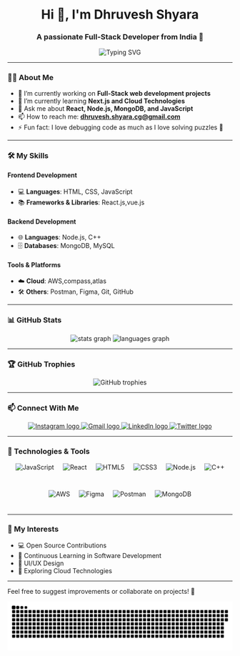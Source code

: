 <h1 align="center">Hi 👋, I'm Dhruvesh Shyara</h1>
<h3 align="center">A passionate Full-Stack Developer from India 🚀</h3>

<p align="center">
  <img src="https://readme-typing-svg.demolab.com?font=Fira+Code&size=22&pause=1000&color=FF61D9&center=true&width=600&lines=Welcome+to+my+GitHub+profile!+💻;Full-Stack+Developer+🌐;Open-Source+Contributor+❤️;Lifelong+Learner+🎓" alt="Typing SVG" />
</p>

---

### 👨‍💻 About Me
- 🔭 I’m currently working on **Full-Stack web development projects**
- 🌱 I’m currently learning **Next.js and Cloud Technologies**
- 💬 Ask me about **React, Node.js, MongoDB, and JavaScript**
- 📫 How to reach me: **[dhruvesh.shyara.cg@gmail.com](mailto:dhruveshshyara@gmail.com)**
- ⚡ Fun fact: I love debugging code as much as I love solving puzzles 🧩

---

### 🛠️ My Skills

#### Frontend Development

- 💻 **Languages**: HTML, CSS, JavaScript
- 📚 **Frameworks & Libraries**: React.js,vue.js

#### Backend Development
- 🌐 **Languages**: Node.js, C++
- 🗄️ **Databases**: MongoDB, MySQL

#### Tools & Platforms
- ☁️ **Cloud**: AWS,compass,atlas
- 🛠️ **Others**: Postman, Figma, Git, GitHub

---

### 📊 GitHub Stats

<div align="center">
  <img src="https://github-readme-stats.vercel.app/api?username=Dhruvesh1611&hide_title=false&hide_rank=false&show_icons=true&include_all_commits=true&count_private=true&disable_animations=false&theme=dracula&locale=en&hide_border=false" height="150" alt="stats graph"  />
  <img src="https://github-readme-stats.vercel.app/api/top-langs?username=Dhruvesh1611&locale=en&hide_title=false&layout=compact&card_width=320&langs_count=5&theme=dracula&hide_border=false" height="150" alt="languages graph"  />
</div>

---

### 🏆 GitHub Trophies

<p align="center">
  <img src="https://github-profile-trophy.vercel.app/?username=Dhruvesh1611&theme=radical&no-frame=true&no-bg=true&margin-w=4" alt="GitHub trophies" />
</p>

---

### 📫 Connect With Me

<div align="center">
  <a href="https://www.instagram.com/dhruveshshyara" target="_blank" rel="noopener noreferrer">
    <img src="https://img.shields.io/static/v1?message=Instagram&logo=instagram&label=&color=E4405F&logoColor=white&labelColor=&style=for-the-badge" height="35" alt="Instagram logo" />
  </a>
  <a href="dhruvesh.shyara.cg@gmail.com" target="_blank" rel="noopener noreferrer">
    <img src="https://img.shields.io/static/v1?message=Gmail&logo=gmail&label=&color=D14836&logoColor=white&labelColor=&style=for-the-badge" height="35" alt="Gmail logo" />
  </a>
  <a href="https://www.linkedin.com/in/dhruveshshyara" target="_blank" rel="noopener noreferrer">
    <img src="https://img.shields.io/static/v1?message=LinkedIn&logo=linkedin&label=&color=0077B5&logoColor=white&labelColor=&style=for-the-badge" height="35" alt="LinkedIn logo" />
  </a>
  <a href="https://x.com/dhruvesh1611?s=11" target="_blank" rel="noopener noreferrer">
    <img src="https://img.shields.io/static/v1?message=Twitter&logo=twitter&label=&color=1DA1F2&logoColor=white&labelColor=&style=for-the-badge" height="35" alt="Twitter logo" />
  </a>
</div>


---

### 🧰 Technologies & Tools

<!-- <div align="center">
  <img src="https://cdn.jsdelivr.net/gh/devicons/devicon/icons/javascript/javascript-original.svg" height="40",margin-right="100px" alt="JavaScript" />
  <img src="https://cdn.jsdelivr.net/gh/devicons/devicon/icons/react/react-original.svg" height="40" alt="React" />
  <img src="https://cdn.jsdelivr.net/gh/devicons/devicon/icons/html5/html5-original.svg" height="40" alt="HTML5" />
  <img src="https://cdn.jsdelivr.net/gh/devicons/devicon/icons/css3/css3-original.svg" height="40" alt="CSS3" />
  <img src="https://skillicons.dev/icons?i=nodejs" height="40" alt="Node.js" />
  <img src="https://cdn.jsdelivr.net/gh/devicons/devicon/icons/cplusplus/cplusplus-original.svg" height="40" alt="C++" />
  <img src="https://skillicons.dev/icons?i=aws" height="40" alt="AWS" />
  <img src="https://skillicons.dev/icons?i=figma" height="40" alt="Figma"/>
  <img src="https://cdn.simpleicons.org/postman/FF6C37" height="40" alt="Postman"/>
  <img src="https://skillicons.dev/icons?i=mongodb" height="40" alt="MongoDB" />
</div> -->
<div align="center" style="display: flex; flex-wrap: wrap; gap: 20px; justify-content: center;">
  <img src="https://cdn.jsdelivr.net/gh/devicons/devicon/icons/javascript/javascript-original.svg" height="40" alt="JavaScript" />
  <img src="https://cdn.jsdelivr.net/gh/devicons/devicon/icons/react/react-original.svg" height="40" alt="React" />
  <img src="https://cdn.jsdelivr.net/gh/devicons/devicon/icons/html5/html5-original.svg" height="40" alt="HTML5" />
  <img src="https://cdn.jsdelivr.net/gh/devicons/devicon/icons/css3/css3-original.svg" height="40" alt="CSS3" />
  <img src="https://skillicons.dev/icons?i=nodejs" height="40" alt="Node.js" />
  <img src="https://cdn.jsdelivr.net/gh/devicons/devicon/icons/cplusplus/cplusplus-original.svg" height="40" alt="C++" />
  <img src="https://skillicons.dev/icons?i=aws" height="40" alt="AWS" />
  <img src="https://skillicons.dev/icons?i=figma" height="40" alt="Figma" />
  <img src="https://cdn.simpleicons.org/postman/FF6C37" height="40" alt="Postman" />
  <img src="https://skillicons.dev/icons?i=mongodb" height="40" alt="MongoDB" />
</div>

---

### 🌟 My Interests
- 💻 Open Source Contributions
- 🌱 Continuous Learning in Software Development
- 🎨 UI/UX Design
- 🚀 Exploring Cloud Technologies

---

Feel free to suggest improvements or collaborate on projects! 🚀


<picture>
  <source media="(prefers-color-scheme: dark)" srcset="https://raw.githubusercontent.com/Dhruvesh1611/Dhruvesh1611/output/github-snake-dark.svg" />
  <source media="(prefers-color-scheme: light)" srcset="https://raw.githubusercontent.com/Dhruvesh1611/Dhruvesh1611/output/github-snake.svg" />
  <img alt="github-snake" src="https://raw.githubusercontent.com/Dhruvesh1611/Dhruvesh1611/output/github-snake.svg" />
</picture>

